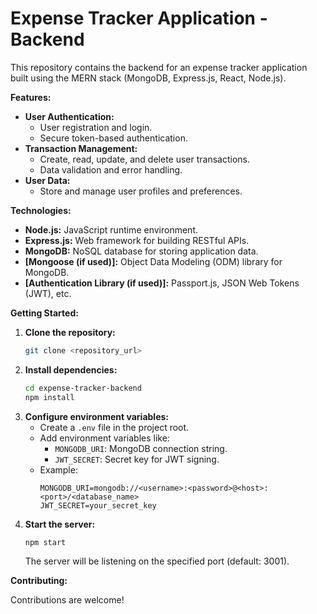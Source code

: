 
# Expense Tracker Application - Backend

This repository contains the backend for an expense tracker application built using the MERN stack (MongoDB, Express.js, React, Node.js).

**Features:**

* **User Authentication:**
    * User registration and login.
    * Secure token-based authentication.
* **Transaction Management:**
    * Create, read, update, and delete user transactions.
    * Data validation and error handling.
* **User Data:**
    * Store and manage user profiles and preferences.

**Technologies:**

* **Node.js:** JavaScript runtime environment.
* **Express.js:** Web framework for building RESTful APIs.
* **MongoDB:** NoSQL database for storing application data.
* **[Mongoose (if used)]:** Object Data Modeling (ODM) library for MongoDB.
* **[Authentication Library (if used)]:** Passport.js, JSON Web Tokens (JWT), etc.

**Getting Started:**

1. **Clone the repository:**
   ```bash
   git clone <repository_url>
   ```
2. **Install dependencies:**
   ```bash
   cd expense-tracker-backend
   npm install
   ```
3. **Configure environment variables:**
      * Create a `.env` file in the project root.
      * Add environment variables like:
          * `MONGODB_URI`: MongoDB connection string.
          * `JWT_SECRET`: Secret key for JWT signing.
      * Example:
          ```
          MONGODB_URI=mongodb://<username>:<password>@<host>:<port>/<database_name>
          JWT_SECRET=your_secret_key
          ```
4. **Start the server:**
   ```bash
   npm start
   ```
   The server will be listening on the specified port (default: 3001).

**Contributing:**

Contributions are welcome! 
